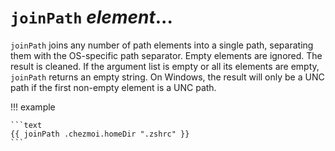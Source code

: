 # `joinPath` *element*...

`joinPath` joins any number of path elements into a single path, separating
them with the OS-specific path separator. Empty elements are ignored. The
result is cleaned. If the argument list is empty or all its elements are empty,
`joinPath` returns an empty string. On Windows, the result will only be a UNC
path if the first non-empty element is a UNC path.

!!! example

    ```text
    {{ joinPath .chezmoi.homeDir ".zshrc" }}
    ```
